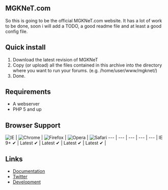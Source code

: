## MGKNeT.com
So this is going to be the official MGKNeT.com website. It has a lot of work to be done, soon i will add a TODO, a good readme file and at least a good config file.

## Quick install
 1. Download the latest revision of MGKNeT
 2. Copy (or upload) all the files contained in this archive into the directory where you want to run your forums. (e.g. /home/user/www/mgknet/)
 3. Done.
 
 ## Requirements
 - A webserver
 - PHP 5 and up

## Browser Support

![IE](https://mgknet.com/images/browsers/internet-explorer_48x48.png) | ![Chrome](https://mgknet.com/images/browsers/chrome_48x48.png) | ![Firefox](https://mgknet.com/images/browsers/firefox_48x48.png) | ![Opera](https://mgknet.com/images/browsers/opera_48x48.png) |
![Safari](https://mgknet.com/images/browsers/safari_48x48.png)
--- | --- | --- | --- | --- |
IE 9+ ✔ | Latest ✔ | Latest ✔ | Latest ✔ | Latest ✔ |

## Links
 - [Documentation](http://punbb.informer.com/wiki/)
 - [Twitter](https://twitter.com/mgknetwork)
 - [Development](https://github.com/MGKNeT/MGKNeT.com)
